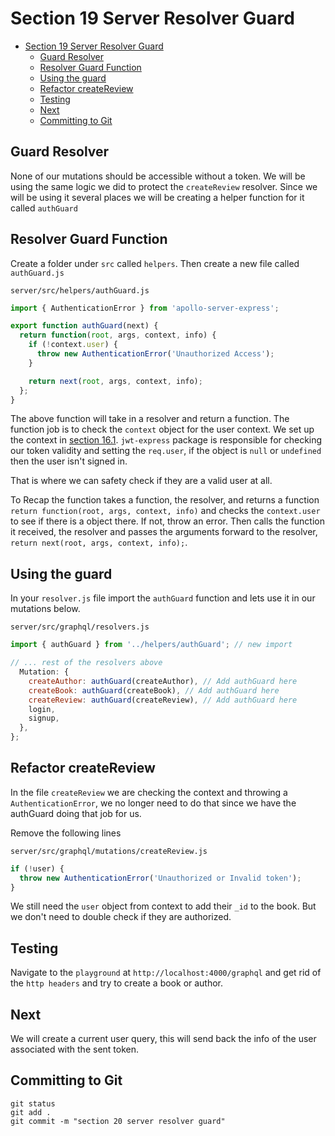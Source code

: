 # Section 19 Server Resolver Guard

<!-- TOC -->

- [Section 19 Server Resolver Guard](#section-19-server-resolver-guard)
  - [Guard Resolver](#guard-resolver)
  - [Resolver Guard Function](#resolver-guard-function)
  - [Using the guard](#using-the-guard)
  - [Refactor createReview](#refactor-createreview)
  - [Testing](#testing)
  - [Next](#next)
  - [Committing to Git](#committing-to-git)

<!-- /TOC -->

## Guard Resolver

None of our mutations should be accessible without a token. We will be using the same logic we did to protect the `createReview` resolver. Since we will be using it several places we will be creating a helper function for it called `authGuard`

## Resolver Guard Function

Create a folder under `src` called `helpers`. Then create a new file called `authGuard.js`

`server/src/helpers/authGuard.js`
```js
import { AuthenticationError } from 'apollo-server-express';

export function authGuard(next) {
  return function(root, args, context, info) {
    if (!context.user) {
      throw new AuthenticationError('Unauthorized Access');
    }

    return next(root, args, context, info);
  };
}
```

The above function will take in a resolver and return a function. The function job is to check the `context` object for the user context. We set up the context in [section 16.1](../section-16.1-server-auth-context-user/README.MD). `jwt-express` package is responsible for checking our token validity and setting the `req.user`, if the object is `null` or `undefined` then the user isn't signed in. 

That is where we can safety check if they are a valid user at all. 

To Recap the function takes a function, the resolver, and returns a function `return function(root, args, context, info)` and checks the `context.user` to see if there is a object there. If not, throw an error. Then calls the function it received, the resolver and passes the arguments forward to the resolver, ` return next(root, args, context, info);`.

## Using the guard

In your `resolver.js` file import the `authGuard` function and lets use it in our mutations below.

`server/src/graphql/resolvers.js`
```js
import { authGuard } from '../helpers/authGuard'; // new import

// ... rest of the resolvers above
  Mutation: {
    createAuthor: authGuard(createAuthor), // Add authGuard here
    createBook: authGuard(createBook), // Add authGuard here
    createReview: authGuard(createReview), // Add authGuard here
    login,
    signup,
  },
}; 
```

## Refactor createReview

In the file `createReview` we are checking the context and throwing a `AuthenticationError`, we no longer need to do that since we have the authGuard doing that job for us.

Remove the following lines

`server/src/graphql/mutations/createReview.js`
```js
if (!user) {
  throw new AuthenticationError('Unauthorized or Invalid token');
}
```

We still need the `user` object from context to add their `_id` to the book. But we don't need to double check if they are authorized.

## Testing

Navigate to the `playground` at `http://localhost:4000/graphql` and get rid of the `http headers` and try to create a book or author.

## Next

We will create a current user query, this will send back the info of the user associated with the sent token.

## Committing to Git

```
git status
git add .
git commit -m "section 20 server resolver guard"
```